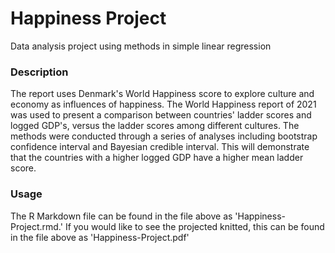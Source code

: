 # Happiness Project
Data analysis project using methods in simple linear regression

### Description
The report uses Denmark's World Happiness score to explore culture and economy as influences of happiness. The World Happiness report of 2021 was used to present a comparison between countries' ladder scores and logged GDP's, versus the ladder scores among different cultures. The methods were conducted through a series of analyses including bootstrap confidence interval and Bayesian credible interval. This will demonstrate that the countries with a higher logged GDP have a higher mean ladder score. 

### Usage
The R Markdown file can be found in the file above as 'Happiness-Project.rmd.' If you would like to see the projected knitted, this can be found in the file above as 'Happiness-Project.pdf'
